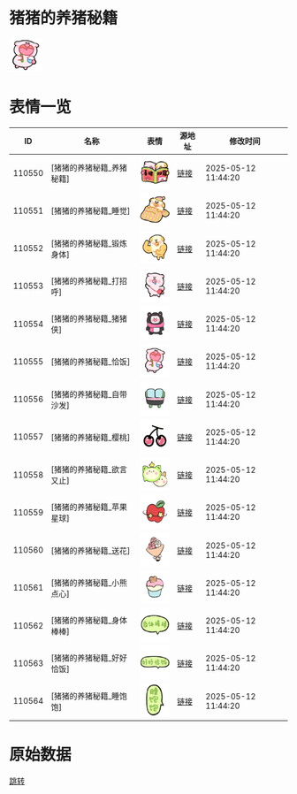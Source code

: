 # 猪猪的养猪秘籍

<img src="./cover.png" height="60" alt="cover" />

# 表情一览

|ID|名称|表情|源地址|修改时间|
|----|----|----|----|----|
|110550|[猪猪的养猪秘籍_养猪秘籍]|<img src="./pic/110550_%5B猪猪的养猪秘籍_养猪秘籍%5D.png" height="60" alt="养猪秘籍"/>|[链接](https://i0.hdslb.com/bfs/garb/17eeff45eeb770f2eb7755119c5438c0168adb99.png)|2025-05-12 11:44:20|
|110551|[猪猪的养猪秘籍_睡觉]|<img src="./pic/110551_%5B猪猪的养猪秘籍_睡觉%5D.png" height="60" alt="睡觉"/>|[链接](https://i0.hdslb.com/bfs/garb/7cae45734d77268de889a423930abed2403b2f91.png)|2025-05-12 11:44:20|
|110552|[猪猪的养猪秘籍_锻炼身体]|<img src="./pic/110552_%5B猪猪的养猪秘籍_锻炼身体%5D.png" height="60" alt="锻炼身体"/>|[链接](https://i0.hdslb.com/bfs/garb/9f521a39130e34a0422e6504e2c08f5fc4a4fc80.png)|2025-05-12 11:44:20|
|110553|[猪猪的养猪秘籍_打招呼]|<img src="./pic/110553_%5B猪猪的养猪秘籍_打招呼%5D.png" height="60" alt="打招呼"/>|[链接](https://i0.hdslb.com/bfs/garb/36bdde7e9cdde3fd6a3396c22e26d706c58960de.png)|2025-05-12 11:44:20|
|110554|[猪猪的养猪秘籍_猪猪侠]|<img src="./pic/110554_%5B猪猪的养猪秘籍_猪猪侠%5D.png" height="60" alt="猪猪侠"/>|[链接](https://i0.hdslb.com/bfs/garb/efcfc2c1e7cc6313eb8b97d6815edaa49ffda62d.png)|2025-05-12 11:44:20|
|110555|[猪猪的养猪秘籍_恰饭]|<img src="./pic/110555_%5B猪猪的养猪秘籍_恰饭%5D.png" height="60" alt="恰饭"/>|[链接](https://i0.hdslb.com/bfs/garb/189560346e69d0097718bfbac7f1f4df89cfd4f0.png)|2025-05-12 11:44:20|
|110556|[猪猪的养猪秘籍_自带沙发]|<img src="./pic/110556_%5B猪猪的养猪秘籍_自带沙发%5D.png" height="60" alt="自带沙发"/>|[链接](https://i0.hdslb.com/bfs/garb/6a91b37289d8397dbe775f1e97dd08ba807f74cf.png)|2025-05-12 11:44:20|
|110557|[猪猪的养猪秘籍_樱桃]|<img src="./pic/110557_%5B猪猪的养猪秘籍_樱桃%5D.png" height="60" alt="樱桃"/>|[链接](https://i0.hdslb.com/bfs/garb/db4a06ab9c95e5e83c253f61ab6a40e355b6cc03.png)|2025-05-12 11:44:20|
|110558|[猪猪的养猪秘籍_欲言又止]|<img src="./pic/110558_%5B猪猪的养猪秘籍_欲言又止%5D.png" height="60" alt="欲言又止"/>|[链接](https://i0.hdslb.com/bfs/garb/991be33a138c082ec850a0750d9f1a84951241b8.png)|2025-05-12 11:44:20|
|110559|[猪猪的养猪秘籍_苹果星球]|<img src="./pic/110559_%5B猪猪的养猪秘籍_苹果星球%5D.png" height="60" alt="苹果星球"/>|[链接](https://i0.hdslb.com/bfs/garb/4c449b17521b41ac707ce456ceee933950dca404.png)|2025-05-12 11:44:20|
|110560|[猪猪的养猪秘籍_送花]|<img src="./pic/110560_%5B猪猪的养猪秘籍_送花%5D.png" height="60" alt="送花"/>|[链接](https://i0.hdslb.com/bfs/garb/bb3810f922c5a426235d9e15f8929c6642624774.png)|2025-05-12 11:44:20|
|110561|[猪猪的养猪秘籍_小熊点心]|<img src="./pic/110561_%5B猪猪的养猪秘籍_小熊点心%5D.png" height="60" alt="小熊点心"/>|[链接](https://i0.hdslb.com/bfs/garb/567f420793e946f7acd53ef402e4167893ad7394.png)|2025-05-12 11:44:20|
|110562|[猪猪的养猪秘籍_身体棒棒]|<img src="./pic/110562_%5B猪猪的养猪秘籍_身体棒棒%5D.png" height="60" alt="身体棒棒"/>|[链接](https://i0.hdslb.com/bfs/garb/bb0a568c89a018205eb617d1adc7843d6dd819c4.png)|2025-05-12 11:44:20|
|110563|[猪猪的养猪秘籍_好好恰饭]|<img src="./pic/110563_%5B猪猪的养猪秘籍_好好恰饭%5D.png" height="60" alt="好好恰饭"/>|[链接](https://i0.hdslb.com/bfs/garb/a802be177259172bc7ab2432775577be6c738b20.png)|2025-05-12 11:44:20|
|110564|[猪猪的养猪秘籍_睡饱饱]|<img src="./pic/110564_%5B猪猪的养猪秘籍_睡饱饱%5D.png" height="60" alt="睡饱饱"/>|[链接](https://i0.hdslb.com/bfs/garb/895c3b17cc673fbc65200636bc9b85a1cf76cfff.png)|2025-05-12 11:44:20|

# 原始数据

[跳转](./raw.json)

